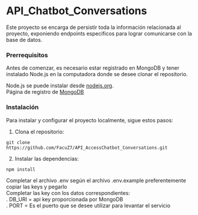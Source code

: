 # API_Chatbot_Conversations

Este proyecto se encarga de persistir toda la información relacionada al proyecto, exponiendo endpoints especificos para lograr comunicarse con la base de datos.

### Prerrequisitos

Antes de comenzar, es necesario estar registrado en MongoDB y tener instalado Node.js en la computadora donde se desee clonar el repositorio.

Node.js se puede instalar desde [nodejs.org](https://nodejs.org/).\
Página de registro de [MongoDB](https://account.mongodb.com/account/register)

### Instalación

Para instalar y configurar el proyecto localmente, sigue estos pasos:

1. Clona el repositorio:

```
git clone https://github.com/FacuZ7/API_AccessChatbot_Conversations.git
```

2. Instalar las dependencias:

```
npm install
```

Completar el archivo .env según el archivo .env.example preferentemente copiar las keys y pegarlo \
Completar las key con los datos correspondientes:\
. DB_URI = api key proporcionada por MongoDB \
. PORT = Es el puerto que se desee utilizar para levantar el servicio
